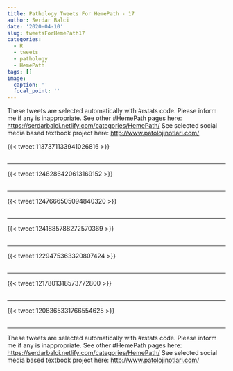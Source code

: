 ```yaml
---
title: Pathology Tweets For HemePath - 17
author: Serdar Balci
date: '2020-04-10'
slug: tweetsForHemePath17
categories:
  - R
  - tweets
  - pathology
  - HemePath
tags: []
image:
  caption: ''
  focal_point: ''
---
```



These tweets are selected automatically with #rstats code. Please inform me if any is inappropriate.
See other #HemePath pages here: https://serdarbalci.netlify.com/categories/HemePath/ 
See selected social media based textbook project here: http://www.patolojinotlari.com/

{{< tweet 1137371133941026816 >}}
<br>
<br>
<hr>
{{< tweet 1248286420613169152 >}}
<br>
<br>
<hr>
{{< tweet 1247666505094840320 >}}
<br>
<br>
<hr>
{{< tweet 1241885788272570369 >}}
<br>
<br>
<hr>
{{< tweet 1229475363320807424 >}}
<br>
<br>
<hr>
{{< tweet 1217801318573772800 >}}
<br>
<br>
<hr>
{{< tweet 1208365331766554625 >}}
<br>
<br>
<hr>


These tweets are selected automatically with #rstats code. Please inform me if any is inappropriate.
See other #HemePath pages here: https://serdarbalci.netlify.com/categories/HemePath/ 
See selected social media based textbook project here: http://www.patolojinotlari.com/
